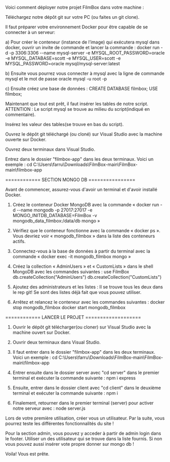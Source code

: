Voici comment déployer notre projet FilmBox dans votre machine :

Téléchargez notre dépôt git sur votre PC (ou faites un git clone).

Il faut préparer votre environnement Docker pour être capable de se connecter à un serveur:

a) Pour créer le conteneur (instance de l’image) qui exécutera mysql dans docker, ouvrir un invite de commande et lancer la commande : docker run -d -p 3306:3306 --name mysql-server -e MYSQL_ROOT_PASSWORD=oracle -e MYSQL_DATABASE=scott -e MYSQL_USER=scott -e MYSQL_PASSWORD=oracle mysql/mysql-server:latest

b) Ensuite vous pourrez vous connecter à mysql avec la ligne de commande mysql et le mot de passe oracle mysql -u root -p

c) Ensuite créez une base de données : CREATE DATABASE filmbox; USE filmbox;

Maintenant que tout est prêt, il faut insérer les tables de notre script. ATTENTION : Le script mysql se trouve au milieu du script(indiqué en commentaire).

Insérez les valeur des tables(se trouve en bas du script).

Ouvrez le dépôt git téléchargé (ou cloné) sur Visual Studio avec la machine ouverte sur Docker.

Ouvrez deux terminaux dans Visual Studio.

Entrez dans le dossier "filmbox-app" dans les deux terminaux. Voici un exemple : cd C:\Users\farru\Downloads\FilmBox-main\FilmBox-main\filmbox-app

============ SECTION MONGO DB ================

Avant de commencer, assurez-vous d'avoir un terminal et d'avoir installé Docker.

1. Créez le conteneur Docker MongoDB avec la commande  « docker run -d --name mongodb -p 27017:27017 -e MONGO_INITDB_DATABASE=FilmBox -v mongodb_data_filmbox:/data/db mongo »
 
2. Vérifiez que le conteneur fonctionne avec la commande  « docker ps ». Vous devriez voir « mongodb_filmbox » dans la liste des conteneurs actifs.
 
3. Connectez-vous à la base de données à partir du terminal avec la commande « docker exec -it mongodb_filmbox mongo »
 
4. Créez la collection « AdminUsers » et « CustomLists » dans le shell MongoDB avec les commandes suivantes :
use FilmBox
db.createCollection("AdminUsers")
db.createCollection("CustomLists")
 
5. Ajoutez des administrateurs et les listes :
   Il se trouve tous les deux dans le rep git! Se sont des listes déjà fait que vous pouvez utiliser.
 
6. Arrêtez et relancez le conteneur avec les commandes suivantes :
docker stop mongodb_filmbox
docker start mongodb_filmbox

============ LANCER LE PROJET ===================
1. Ouvrir le dépôt git télécharger(ou cloner) sur Visual Studio avec la machine ouvert sur Docker.

2. Ouvrir deux terminaux dans Visual Studio.

3. Il faut entrer dans le dossier "filmbox-app" dans les deux terminaux. Voici un exemple : cd C:\Users\farru\Downloads\FilmBox-main\FilmBox-main\filmbox-app

4. Entrer ensuite dans le dossier server avec "cd server" dans le premier terminal et exécuter la commande suivante : npm i express

5. Ensuite, entrer dans le dossier client avec "cd client" dans le deuxième terminal et exécuter la commande suivante : npm i

6. Finalement, retourner dans le premier terminal (server) pour activer notre serveur avec : node server.js

Lors de votre première utilisation, créer vous un utilisateur. Par la suite, vous pourrez teste les différentes fonctionnalités du site !

Pour la section admin, vous pouvez y acceder à partir de admin login dans le footer. Utiliser un des utilisateur qui se trouve dans la liste fournis. Si non vous pouvez aussi insérer vote propre donner sur mongo db !


Voila! Vous est prête.
